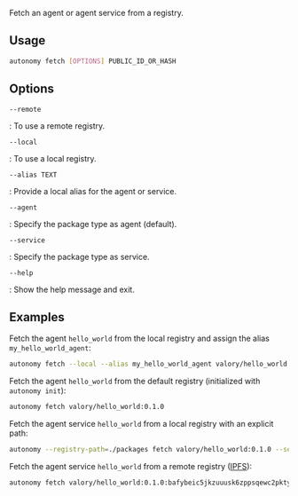 Fetch an agent or agent service from a registry.

## Usage
```bash
autonomy fetch [OPTIONS] PUBLIC_ID_OR_HASH
```

## Options
```
--remote
```
:   To use a remote registry.

```
--local
```
:   To use a local registry.

```
--alias TEXT
```
:   Provide a local alias for the agent or service.

```
--agent
```
:   Specify the package type as agent (default).

```
--service
```
:   Specify the package type as service.

```
--help
```
:   Show the help message and exit.


## Examples
Fetch the agent `hello_world` from the local registry and assign the alias `my_hello_world_agent`:
```bash
autonomy fetch --local --alias my_hello_world_agent valory/hello_world:0.1.0
```

Fetch the agent `hello_world` from the default registry (initialized with `autonomy init`):
```bash
autonomy fetch valory/hello_world:0.1.0
```

Fetch the agent service `hello_world` from a local registry with an explicit path:
```bash
autonomy --registry-path=./packages fetch valory/hello_world:0.1.0 --service --local
```

Fetch the agent service `hello_world` from a remote registry ([IPFS](https://ipfs.io)):
```bash
autonomy fetch valory/hello_world:0.1.0:bafybeic5jkzuuusk6zppsqewc2pktydxphuhyhh2xnwbvszd2sirdh3vgu --service --remote
```
